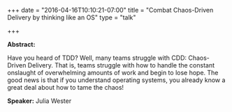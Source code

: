 +++
date = "2016-04-16T10:10:21-07:00"
title = "Combat Chaos-Driven Delivery by thinking like an OS"
type = "talk"

+++

**Abstract:**

Have you heard of TDD? Well, many teams struggle with CDD: Chaos-Driven Delivery. That is, teams struggle with how to handle the constant onslaught of overwhelming amounts of work and begin to lose hope. The good news is that if you understand operating systems, you already know a great deal about how to tame the chaos!

**Speaker:** Julia Wester

